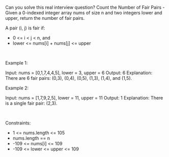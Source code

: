 Can you solve this real interview question? Count the Number of Fair Pairs - Given a 0-indexed integer array nums of size n and two integers lower and upper, return the number of fair pairs.

A pair (i, j) is fair if:

 * 0 <= i < j < n, and
 * lower <= nums[i] + nums[j] <= upper

 

Example 1:


Input: nums = [0,1,7,4,4,5], lower = 3, upper = 6
Output: 6
Explanation: There are 6 fair pairs: (0,3), (0,4), (0,5), (1,3), (1,4), and (1,5).


Example 2:


Input: nums = [1,7,9,2,5], lower = 11, upper = 11
Output: 1
Explanation: There is a single fair pair: (2,3).


 

Constraints:

 * 1 <= nums.length <= 105
 * nums.length == n
 * -109 <= nums[i] <= 109
 * -109 <= lower <= upper <= 109